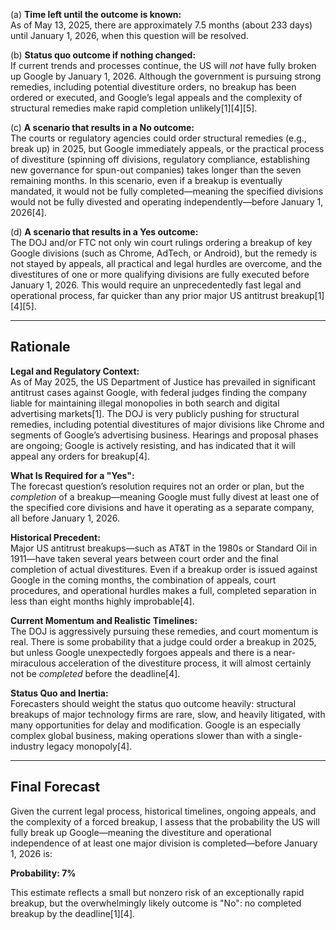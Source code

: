 (a) **Time left until the outcome is known:**  
As of May 13, 2025, there are approximately 7.5 months (about 233 days) until January 1, 2026, when this question will be resolved.

(b) **Status quo outcome if nothing changed:**  
If current trends and processes continue, the US will *not* have fully broken up Google by January 1, 2026. Although the government is pursuing strong remedies, including potential divestiture orders, no breakup has been ordered or executed, and Google’s legal appeals and the complexity of structural remedies make rapid completion unlikely[1][4][5].

(c) **A scenario that results in a No outcome:**  
The courts or regulatory agencies could order structural remedies (e.g., break up) in 2025, but Google immediately appeals, or the practical process of divestiture (spinning off divisions, regulatory compliance, establishing new governance for spun-out companies) takes longer than the seven remaining months. In this scenario, even if a breakup is eventually mandated, it would not be fully completed—meaning the specified divisions would not be fully divested and operating independently—before January 1, 2026[4].

(d) **A scenario that results in a Yes outcome:**  
The DOJ and/or FTC not only win court rulings ordering a breakup of key Google divisions (such as Chrome, AdTech, or Android), but the remedy is not stayed by appeals, all practical and legal hurdles are overcome, and the divestitures of one or more qualifying divisions are fully executed before January 1, 2026. This would require an unprecedentedly fast legal and operational process, far quicker than any prior major US antitrust breakup[1][4][5].

---

## Rationale

**Legal and Regulatory Context:**  
As of May 2025, the US Department of Justice has prevailed in significant antitrust cases against Google, with federal judges finding the company liable for maintaining illegal monopolies in both search and digital advertising markets[1]. The DOJ is very publicly pushing for structural remedies, including potential divestitures of major divisions like Chrome and segments of Google’s advertising business. Hearings and proposal phases are ongoing; Google is actively resisting, and has indicated that it will appeal any orders for breakup[4].

**What Is Required for a "Yes":**  
The forecast question’s resolution requires not an order or plan, but the *completion* of a breakup—meaning Google must fully divest at least one of the specified core divisions and have it operating as a separate company, all before January 1, 2026.

**Historical Precedent:**  
Major US antitrust breakups—such as AT&T in the 1980s or Standard Oil in 1911—have taken several years between court order and the final completion of actual divestitures. Even if a breakup order is issued against Google in the coming months, the combination of appeals, court procedures, and operational hurdles makes a full, completed separation in less than eight months highly improbable[4].

**Current Momentum and Realistic Timelines:**  
The DOJ is aggressively pursuing these remedies, and court momentum is real. There is some probability that a judge could order a breakup in 2025, but unless Google unexpectedly forgoes appeals and there is a near-miraculous acceleration of the divestiture process, it will almost certainly not be *completed* before the deadline[4].

**Status Quo and Inertia:**  
Forecasters should weight the status quo outcome heavily: structural breakups of major technology firms are rare, slow, and heavily litigated, with many opportunities for delay and modification. Google is an especially complex global business, making operations slower than with a single-industry legacy monopoly[4].

---

## Final Forecast

Given the current legal process, historical timelines, ongoing appeals, and the complexity of a forced breakup, I assess that the probability the US will fully break up Google—meaning the divestiture and operational independence of at least one major division is completed—before January 1, 2026 is:

**Probability: 7%**

This estimate reflects a small but nonzero risk of an exceptionally rapid breakup, but the overwhelmingly likely outcome is "No": no completed breakup by the deadline[1][4].